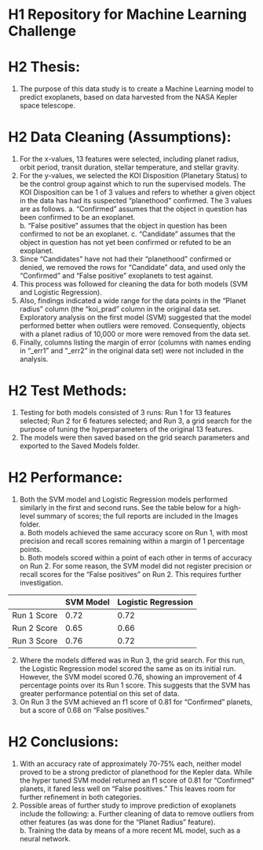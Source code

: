 # H1 Repository for Machine Learning Challenge

# H2 Thesis:
1)	The purpose of this data study is to create a Machine Learning model to predict exoplanets, based on data harvested from the NASA Kepler space telescope.

# H2 Data Cleaning (Assumptions):
1)	For the x-values, 13 features were selected, including planet radius, orbit period, transit duration, stellar temperature, and stellar gravity.  
2)	For the y-values, we selected the KOI Disposition (Planetary Status) to be the control group against which to run the supervised models.  The KOI Disposition can be 1 of 3 values and refers to whether a given object in the data has had its suspected “planethood” confirmed.  The 3 values are as follows. 
a.	“Confirmed” assumes that the object in question has been confirmed to be an exoplanet.  
b.	“False positive” assumes that the object in question has been confirmed to not be an exoplanet.
c.	“Candidate” assumes that the object in question has not yet been confirmed or refuted to be an exoplanet.
3)	Since “Candidates” have not had their “planethood” confirmed or denied, we removed the rows for “Candidate” data, and used only the “Confirmed” and “False positive” exoplanets to test against.  
4)	This process was followed for cleaning the data for both models (SVM and Logistic Regression).  
5)	Also, findings indicated a wide range for the data points in the “Planet radius” column (the “koi_prad” column in the original data set.  Exploratory analysis on the first model (SVM) suggested that the model performed better when outliers were removed.  Consequently, objects with a planet radius of 10,000 or more were removed from the data set.  
6)	Finally, columns listing the margin of error (columns with names ending in “_err1” and “_err2” in the original data set) were not included in the analysis.  

# H2 Test Methods:
1)	Testing for both models consisted of 3 runs:  Run 1 for 13 features selected; Run 2 for 6 features selected; and Run 3, a grid search for the purpose of tuning the hyperparameters of the original 13 features.  
2)	The models were then saved based on the grid search parameters and exported to the Saved Models folder.  

# H2 Performance:
1)	Both the SVM model and Logistic Regression models performed similarly in the first and second runs.  See the table below for a high-level summary of scores; the full reports are included in the Images folder.  
a.	Both models achieved the same accuracy score on Run 1, with most precision and recall scores remaining within a margin of 1 percentage points.  
b.	Both models scored within a point of each other in terms of accuracy on Run 2.  For some reason, the SVM model did not register precision or recall scores for the “False positives” on Run 2.  This requires further investigation.  

|           | SVM Model| Logistic Regression|
|:----------|:---------|:-------------------|
|Run 1 Score|      0.72|                0.72|
|Run 2 Score|      0.65|                0.66|
|Run 3 Score|      0.76|                0.72|

2)	Where the models differed was in Run 3, the grid search.  For this run, the Logistic Regression model scored the same as on its initial run.  However, the SVM model scored 0.76, showing an improvement of 4 percentage points over its Run 1 score.  This suggests that the SVM has greater performance potential on this set of data.  
3)	On Run 3 the SVM achieved an f1 score of 0.81 for “Confirmed” planets, but a score of 0.68 on “False positives.”   

# H2 Conclusions:
1)	With an accuracy rate of approximately 70-75% each, neither model proved to be a strong predictor of planethood for the Kepler data.  While the hyper tuned SVM model returned an f1 score of 0.81 for “Confirmed” planets, it fared less well on “False positives.”  This leaves room for further refinement in both categories.
2)	Possible areas of further study to improve prediction of exoplanets include the following:
a.	Further cleaning of data to remove outliers from other features (as was done for the “Planet Radius” feature).  
b.	Training the data by means of a more recent ML model, such as a neural network.  
